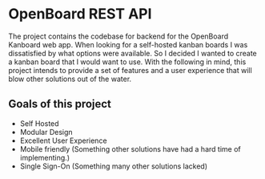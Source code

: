 # OpenBoard REST API

The project contains the codebase for backend for the OpenBoard Kanboard web app. When looking for a self-hosted kanban boards I was dissatisfied by what options were available. So I decided I wanted to create a kanban board that I would want to use. With the following in mind, this project intends to provide a set of features and a user experience that will blow other solutions out of the water.

## Goals of this project
- Self Hosted
- Modular Design 
- Excellent User Experience 
- Mobile friendly (Something other solutions have had a hard time of implementing.)
- Single Sign-On (Something many other solutions lacked)

